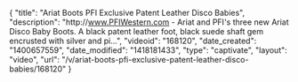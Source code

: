 {
    "title": "Ariat Boots PFI Exclusive Patent Leather Disco Babies",
    "description": "http:\/\/www.PFIWestern.com - Ariat and PFI's three new Ariat Disco Baby Boots. A black patent leather foot, black suede shaft gem encrusted with silver and pi...",
    "videoid": "168120",
    "date_created": "1400657559",
    "date_modified": "1418181433",
    "type": "captivate",
    "layout": "video",
    "url": "\/v\/ariat-boots-pfi-exclusive-patent-leather-disco-babies\/168120"
}